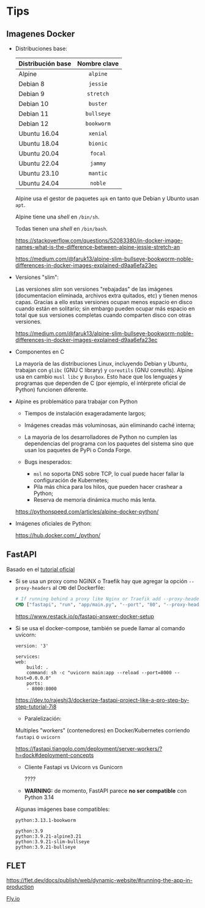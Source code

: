 # Tips


## Imagenes Docker

- Distribuciones base:

    |Distribución base| Nombre clave| 
    |:---|:---:|
    |Alpine|`alpine`|
    |Debian 8 |`jessie`|
    |Debian 9 |`stretch`|
    |Debian 10|`buster`|
    |Debian 11|`bullseye`|
    |Debian 12|`bookworm`|
    |Ubuntu 16.04|`xenial`|
    |Ubuntu 18.04|`bionic`|
    |Ubuntu 20.04|`focal`|
    |Ubuntu 22.04|`jammy`|
    |Ubuntu 23.10|`mantic`|
    |Ubuntu 24.04|`noble`|



    Alpine usa el gestor de paquetes `apk`
    en tanto que Debian y Ubunto usan `apt`.

    Alpine tiene una *shell* en `/bin/sh`.

    Todas tienen una *shell* en `/bin/bash`.

    https://stackoverflow.com/questions/52083380/in-docker-image-names-what-is-the-difference-between-alpine-jessie-stretch-an

    https://medium.com/@faruk13/alpine-slim-bullseye-bookworm-noble-differences-in-docker-images-explained-d9aa6efa23ec

- Versiones "slim":

    Las versiones *slim* son versiones "rebajadas" de las imágenes
    (documentacion eliminada, archivos extra quitados, etc)
    y tienen menos capas. 
    Gracias a ello estas versiones ocupan menos espacio en disco cuando están en solitario;
    sin embargo pueden ocupar más espacio en total que sus versiones completas cuando comparten disco con otras versiones.


    https://medium.com/@faruk13/alpine-slim-bullseye-bookworm-noble-differences-in-docker-images-explained-d9aa6efa23ec


- Componentes en C

    La mayoría de las distribuciones Linux,
    incluyendo Debian y Ubuntu,
    trabajan con `glibc` (GNU C library) y `coreutils`
    (GNU coreutils).
    Alpine usa en cambio `musl libc` y `Busybox`.
    Esto hace que los lenguajes y programas que dependen de C
    (por ejemplo, el intérprete oficial de Python) 
    funcionen diferente.


- Alpine es problemático para trabajar con Python

    - Tiempos de instalación exageradamente largos;
    - Imágenes creadas más voluminosas, 
    aún eliminando caché interna;
    - La mayoria de los desarrolladores de Python
    no cumplen las dependencias del programa
    con los paquetes del sistema
    sino que usan los paquetes de PyPi o Conda Forge.
    
    - Bugs inesperados:
        - `msl` no soporta DNS sobre TCP,
        lo cual puede hacer fallar la configuración de Kubernetes;
        - Pila más chica para los hilos, que pueden hacer crashear a Python;
        - Reserva de memoria dinámica mucho más lenta.


    https://pythonspeed.com/articles/alpine-docker-python/


- Imágenes oficiales de Python:

    https://hub.docker.com/_/python/


## FastAPI

Basado en el [tutorial oficial](https://fastapi.tiangolo.com/deployment/docker/)


- Si se usa un proxy como NGINX o Traefik hay que agregar la opción `--proxy-headers` al `CMD` del Dockerfile:


    ```Dockerfile
    # If running behind a proxy like Nginx or Traefik add --proxy-headers
    CMD ["fastapi", "run", "app/main.py", "--port", "80", "--proxy-headers"]
    ```

    https://www.restack.io/p/fastapi-answer-docker-setup


- Si se usa el docker-compose, también se puede llamar al comando uvicorn:

    ```docker-compose
    version: '3'

    services:
    web:
        build: .
        command: sh -c "uvicorn main:app --reload --port=8000 --host=0.0.0.0"
        ports:
        - 8000:8000
    ```

    https://dev.to/rajeshj3/dockerize-fastapi-project-like-a-pro-step-by-step-tutorial-7i8


    - Paralelización: 
        
    Multiples "workers" (contenedores) en Docker/Kubernetes corriendo `fastapi` o `uvicorn`

    
    
    https://fastapi.tiangolo.com/deployment/server-workers/?h=dock#deployment-concepts


    - Cliente Fastapi vs Uvicorn vs Gunicorn

        ????

    - **WARNING:** de momento, FastAPI parece **no ser compatible** con Python 3.14

    Algunas imágenes base compatibles:

    ```
    python:3.13.1-bookworm

    python:3.9
    python:3.9.21-alpine3.21
    python:3.9.21-slim-bullseye    
    python:3.9.21-bullseye      
    ```

## FLET


https://flet.dev/docs/publish/web/dynamic-website/#running-the-app-in-production


[Fly.io](https://flet.dev/docs/publish/web/dynamic-website/hosting/fly-io/)